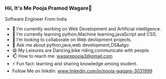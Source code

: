 ### Hii, It's Me Pooja Pramod Wagare👋

 Software Engineer From India
 
- 🔭 I’m currently working on Web Development and Artificial intelligence.
- 🌱 I’m currently learning python,Machine learning,javaScript and CSS.
- 👯 I’m looking to collaborate on Web devlopment projects.
- 💬 Ask me about python,java,web development,DS&algo.
- 😄 My Leisures are Dancing,bike riding,communicate with people.
- 📫 How to reach me: wagarepooja3@gmail.com
- ⚡ Fun fact: learning and sharing knowledge among student.
- Follow Me on linkdin: www.linkedin.com/in/pooja-wagare-3031999
  
<!--
**PoojaWagare/PoojaWagare** is a ✨ _special_ ✨ repository because its `README.md` (this file) appears on your GitHub profile.

Here are some ideas to get you started:

- 🔭 I’m currently working on ...
- 🌱 I’m currently learning ...
- 👯 I’m looking to collaborate on ...
- 🤔 I’m looking for help with ...
- 💬 Ask me about ...
- 📫 How to reach me: ...
- 😄 Pronouns: ...
- ⚡ Fun fact: ...
-->

